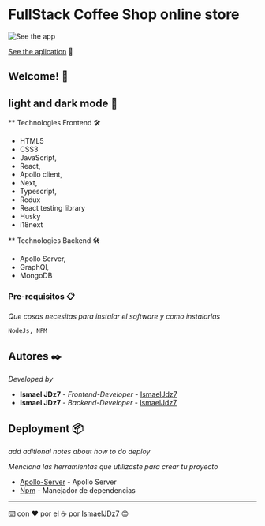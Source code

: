 # FullStack Coffee Shop online store

![See the app](./landing.png)

[See the aplication](https://ismaeljdz.github.io/LightDarkMode/) 👀

## Welcome! 👋

## light and dark mode 🚀

\*\* Technologies Frontend 🛠

- HTML5
- CSS3
- JavaScript,
- React,
- Apollo client,
- Next,
- Typescript,
- Redux
- React testing library
- Husky
- i18next

\*\* Technologies Backend 🛠

- Apollo Server,
- GraphQl,
- MongoDB

### Pre-requisitos 📋

_Que cosas necesitas para instalar el software y como instalarlas_

```
NodeJs, NPM
```

## Autores ✒️

_Developed by_

- **Ismael JDz7** - _Frontend-Developer_ - [IsmaelJdz7](https://github.com/IsmaelJDz)
- **Ismael JDz7** - _Backend-Developer_ - [IsmaelJdz7](https://github.com/IsmaelJDz)

## Deployment 📦

_add aditional notes about how to do deploy_

_Menciona las herramientas que utilizaste para crear tu proyecto_

- [Apollo-Server](https://www.apollographql.com/docs/apollo-server/) - Apollo Server
- [Npm](https://www.npmjs.com/) - Manejador de dependencias

---

⌨️ con ❤️ por el ☕️ por [IsmaelJDz7](https://github.com/IsmaelJDz) 😊
